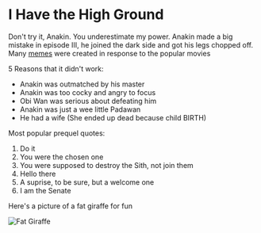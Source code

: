 # I Have the High Ground

Don't try it, Anakin. 
You underestimate my power.
Anakin made a big mistake in episode III, he joined the dark side and got his legs chopped off. Many [memes](https://www.reddit.com/r/PrequelMemes/) were created in response to the popular movies


5 Reasons that it didn't work:
* Anakin was outmatched by his master
* Anakin was too cocky and angry to focus
* Obi Wan was serious about defeating him
* Anakin was just a wee little Padawan
* He had a wife (She ended up dead because child BIRTH)


Most popular prequel quotes:
1. Do it
1. You were the chosen one
1. You were supposed to destroy the Sith, not join them
1. Hello there
1. A suprise, to be sure, but a welcome one
1. I am the Senate


Here's a picture of a fat giraffe for fun


![Fat Giraffe](./FatGiraffe.jpg)

